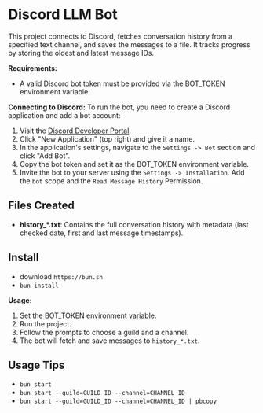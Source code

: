 # Discord LLM Bot

This project connects to Discord, fetches conversation history from a specified text channel, and saves the messages to a file. It tracks progress by storing the oldest and latest message IDs.

**Requirements:**
- A valid Discord bot token must be provided via the BOT_TOKEN environment variable.

**Connecting to Discord:**
To run the bot, you need to create a Discord application and add a bot account:
1. Visit the [Discord Developer Portal](https://discord.com/developers/applications).
2. Click "New Application" (top right) and give it a name.
3. In the application's settings, navigate to the `Settings -> Bot` section and click "Add Bot".
4. Copy the bot token and set it as the BOT_TOKEN environment variable.
5. Invite the bot to your server using the `Settings -> Installation`. Add the `bot` scope and the `Read Message History` Permission.

## Files Created
- **history_*.txt**: Contains the full conversation history with metadata (last checked date, first and last message timestamps).

## Install

- download `https://bun.sh`
- `bun install`

**Usage:**
1. Set the BOT_TOKEN environment variable.
2. Run the project.
3. Follow the prompts to choose a guild and a channel.
4. The bot will fetch and save messages to `history_*.txt`.

## Usage Tips

- `bun start`
- `bun start --guild=GUILD_ID --channel=CHANNEL_ID`
- `bun start --guild=GUILD_ID --channel=CHANNEL_ID | pbcopy`